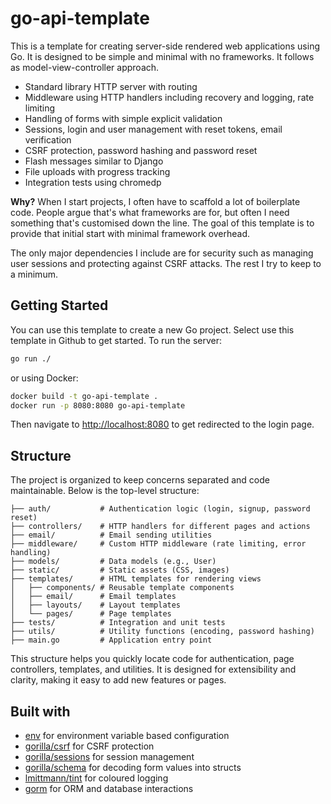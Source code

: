 # go-api-template

This is a template for creating server-side rendered web applications using Go. It is designed to be simple and minimal with no frameworks. It follows as model-view-controller approach.

- Standard library HTTP server with routing
- Middleware using HTTP handlers including recovery and logging, rate limiting
- Handling of forms with simple explicit validation
- Sessions, login and user management with reset tokens, email verification
- CSRF protection, password hashing and password reset
- Flash messages similar to Django
- File uploads with progress tracking
- Integration tests using chromedp

**Why?** When I start projects, I often have to scaffold a lot of boilerplate code. People argue that's what frameworks are for, but often I need something that's customised down the line. The goal of this template is to provide that initial start with minimal framework overhead.

The only major dependencies I include are for security such as managing user sessions and protecting against CSRF attacks. The rest I try to keep to a minimum.

## Getting Started

You can use this template to create a new Go project. Select use this template in Github to get started. To run the server:

```bash
go run ./
```

or using Docker:

```bash
docker build -t go-api-template .
docker run -p 8080:8080 go-api-template
```

Then navigate to [http://localhost:8080](http://localhost:8080) to get redirected to the login page.

## Structure

The project is organized to keep concerns separated and code maintainable. Below is the top-level structure:

```text
├── auth/           # Authentication logic (login, signup, password reset)
├── controllers/    # HTTP handlers for different pages and actions
├── email/          # Email sending utilities
├── middleware/     # Custom HTTP middleware (rate limiting, error handling)
├── models/         # Data models (e.g., User)
├── static/         # Static assets (CSS, images)
├── templates/      # HTML templates for rendering views
│   ├── components/ # Reusable template components
│   ├── email/      # Email templates
│   ├── layouts/    # Layout templates
│   └── pages/      # Page templates
├── tests/          # Integration and unit tests
├── utils/          # Utility functions (encoding, password hashing)
├── main.go         # Application entry point
```

This structure helps you quickly locate code for authentication, page controllers, templates, and utilities. It is designed for extensibility and clarity, making it easy to add new features or pages.

## Built with

- [env](https://github.com/caarlos0/env) for environment variable based configuration
- [gorilla/csrf](https://github.com/gorilla/csrf) for CSRF protection
- [gorilla/sessions](https://github.com/gorilla/sessions) for session management
- [gorilla/schema](https://github.com/gorilla/schema) for decoding form values into structs
- [lmittmann/tint](https://github.com/lmittmann/tint) for coloured logging
- [gorm](https://github.com/go-gorm/gorm) for ORM and database interactions
